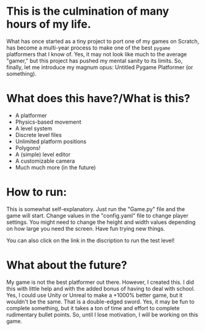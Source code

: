 # This is the culmination of many hours of my life.
What has once started as a tiny project to port one of my games on Scratch, has become a multi-year process to make one of the best `pygame` platformers that I know of. Yes, it may not look like much to the average "gamer," but this project has pushed my mental sanity to its limits. So, finally, let me introduce my magnum opus: Untitled Pygame Platformer (or something).

# What does this have?/What is this?
* A platformer
* Physics-based movement
* A level system
* Discrete level files
* Unlimited platform positions
* Polygons!
* A (simple) level editor
* A customizable camera
* Much much more (in the future)

# How to run:
This is somewhat self-explanatory. Just run the "Game.py" file and the game will start. Change values in the "config.yaml" file to change player settings. You might need to change the height and width values depending on how large you need the screen. Have fun trying new things.

You can also click on the link in the discription to run the test level!

# What about the future?
My game is not the best platformer out there. However, I created this. I did this with little help and with the added bonus of having to deal with school. Yes, I could use Unity or Unreal to make a +1000% better game, but it wouldn't be the same. That is a double-edged sword. Yes, it may be fun to complete something, but it takes a ton of time and effort to complete rudimentary bullet points. So, until I lose motivation, I will be working on this game.
